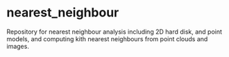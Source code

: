# nearest_neighbour
Repository for nearest neighbour analysis including 2D hard disk, and point models, and computing kith nearest neighbours from point clouds and images.
